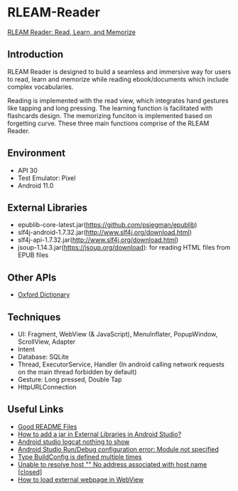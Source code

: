 # RLEAM-Reader
[RLEAM Reader: Read, Learn, and Memorize](https://github.com/AllisonShen/RLEAM-Reader/edit/main/README.md)

## Introduction
RLEAM Reader is designed to build a seamless and immersive way for users to read, learn and memorize while reading ebook/documents which include complex vocabularies.

Reading is implemented with the read view, which integrates hand gestures like tapping and long pressing. The learning function is facilitated with flashcards design. The memorizing funciton is implemented based on forgetting curve. These three main functions comprise of the RLEAM Reader.

## Environment
* API 30
* Test Emulator: Pixel
* Android 11.0


## External Libraries
* epublib-core-latest.jar(https://github.com/psiegman/epublib)
* slf4j-android-1.7.32.jar(http://www.slf4j.org/download.html)
* slf4j-api-1.7.32.jar(http://www.slf4j.org/download.html)
* jsoup-1.14.3.jar(https://jsoup.org/download): for reading HTML files from EPUB files

## Other APIs
* [Oxford Dictionary](https://developer.oxforddictionaries.com/)

## Techniques
* UI: Fragment, WebView (& JavaScript), MenuInflater, PopupWindow, ScrollView, Adapter
* Intent
* Database: SQLite
* Thread, ExecutorService, Handler (In android calling network requests on the main thread forbidden by default)
* Gesture: Long pressed, Double Tap
* HttpURLConnection

## Useful Links
 - [Good README Files](https://courses.cs.washington.edu/courses/cse326/02wi/homework/hw5/good-readmes.html)
 - [How to add a jar in External Libraries in Android Studio?](https://stackoverflow.com/questions/25660166/how-to-add-a-jar-in-external-libraries-in-android-studio)
 - [Android studio logcat nothing to show](https://stackoverflow.com/questions/17432358/android-studio-logcat-nothing-to-show)
 - [Android Studio Run/Debug configuration error: Module not specified](https://stackoverflow.com/questions/29087882/android-studio-run-debug-configuration-error-module-not-specified)
 - [Type BuildConfig is defined multiple times](https://stackoverflow.com/questions/60507686/type-buildconfig-is-defined-multiple-times)
 - [Unable to resolve host "<URL here>" No address associated with host name [closed]](https://stackoverflow.com/questions/6355498/unable-to-resolve-host-url-here-no-address-associated-with-host-name)
 - [How to load external webpage in WebView](https://stackoverflow.com/questions/7305089/how-to-load-external-webpage-in-webview)
